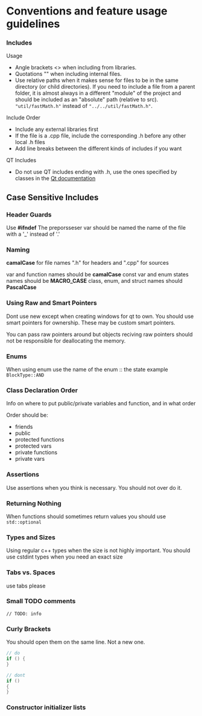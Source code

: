# Conventions and feature usage guidelines

### Includes
Usage
- Angle brackets <> when including from libraries.
- Quotations "" when including internal files.
- Use relative paths when it makes sense for files to be in the same directory (or child directories). If you need to include a file from a parent folder, it is almost always in a different "module" of the project and should be included as an "absolute" path (relative to src). `"util/fastMath.h"` instead of `"../../util/fastMath.h"`.

Include Order
- Include any external libraries first
- If the file is a .cpp file, include the corresponding .h before any other local .h files
- Add line breaks between the different kinds of includes if you want

QT Includes
- Do not use QT includes ending with .h, use the ones specified by classes in the [Qt documentation](https://doc.qt.io/qt-6/classes.html)

Case Sensitive Includes
- 

### Header Guards

Use **#ifndef**
The preporsseser var should be named the name of the file with a '_' instead of '.'

### Naming

**camalCase** for file names
".h" for headers and ".cpp" for sources

var and function names should be **camalCase**
const var and enum states names should be **MACRO_CASE**
class, enum, and struct names should **PascalCase**

### Using Raw and Smart Pointers

Dont use new except when creating windows for qt to own.
You should use smart pointers for ownership. These may be custom smart pointers.

You can pass raw pointers around but objects reciving raw pointers should not be responsible for deallocating the memory.

### Enums

When using enum use the name of the enum :: the state
example `BlockType::AND`

### Class Declaration Order
Info on where to put public/private variables and function, and in what order

Order should be:
- friends
- public
- protected functions
- protected vars
- private functions
- private vars

### Assertions

Use assertions when you think is necessary. You should not over do it.

### Returning Nothing

When functions should sometimes return values you should use `std::optional`

### Types and Sizes

Using regular c++ types when the size is not highly important. You should use cstdint types when you need an exact size

### Tabs vs. Spaces

use tabs please

### Small TODO comments

`// TODO: info`

### Curly Brackets

You should open them on the same line. Not a new one.
```cpp
// do
if () {
}
```
```cpp
// dont
if ()
{
}
```

### Constructor initializer lists


